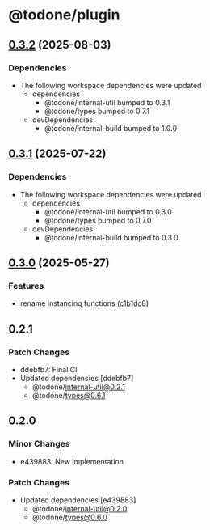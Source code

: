 # @todone/plugin

## [0.3.2](https://github.com/cprecioso/todone/compare/plugin-v0.3.1...plugin-v0.3.2) (2025-08-03)


### Dependencies

* The following workspace dependencies were updated
  * dependencies
    * @todone/internal-util bumped to 0.3.1
    * @todone/types bumped to 0.7.1
  * devDependencies
    * @todone/internal-build bumped to 1.0.0

## [0.3.1](https://github.com/cprecioso/todone/compare/plugin-v0.3.0...plugin-v0.3.1) (2025-07-22)


### Dependencies

* The following workspace dependencies were updated
  * dependencies
    * @todone/internal-util bumped to 0.3.0
    * @todone/types bumped to 0.7.0
  * devDependencies
    * @todone/internal-build bumped to 0.3.0

## [0.3.0](https://github.com/cprecioso/todone/compare/plugin-v0.2.1...plugin-v0.3.0) (2025-05-27)


### Features

* rename instancing functions ([c1b1dc8](https://github.com/cprecioso/todone/commit/c1b1dc8d1c0c3dbaa077bfe2266f53f2f4b45857))

## 0.2.1

### Patch Changes

- ddebfb7: Final CI
- Updated dependencies [ddebfb7]
  - @todone/internal-util@0.2.1
  - @todone/types@0.6.1

## 0.2.0

### Minor Changes

- e439883: New implementation

### Patch Changes

- Updated dependencies [e439883]
  - @todone/internal-util@0.2.0
  - @todone/types@0.6.0
